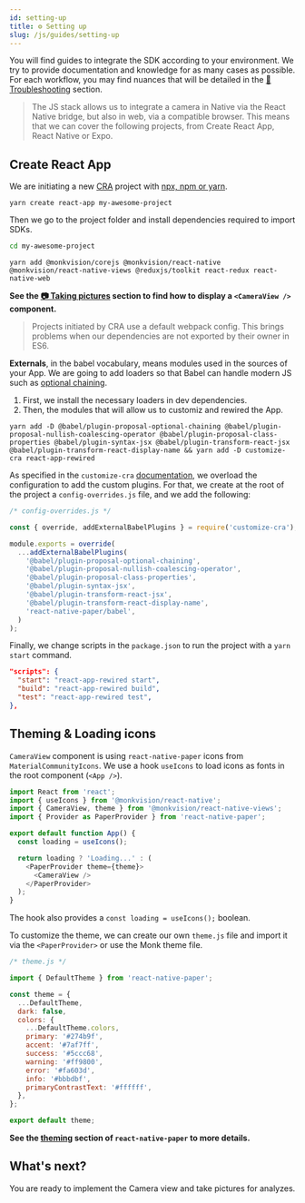 ```yaml
---
id: setting-up
title: ⚙️ Setting up
slug: /js/guides/setting-up
---
```


You will find guides to integrate the SDK according to your environment. We try to provide documentation and knowledge for as many cases as possible.
For each workflow, you may find nuances that will be detailed in the [🧯 Troubleshooting](https://monkvision.github.io/monkjs/docs/troubleshooting) section.

> The JS stack allows us to integrate a camera in Native via the React Native bridge, but also in web, via a compatible browser. This means that we can cover the following projects, from Create React App, React Native or Expo.

## Create React App

We are initiating a new [CRA](https://create-react-app.dev/) project with [npx, npm or yarn](https://create-react-app.dev/docs/getting-started#creating-an-app).

``` yarn
yarn create react-app my-awesome-project
```

Then we go to the project folder and install dependencies required to import SDKs.

``` sh
cd my-awesome-project
```

``` yarn
yarn add @monkvision/corejs @monkvision/react-native @monkvision/react-native-views @reduxjs/toolkit react-redux react-native-web
```

**See the [📷 Taking pictures](https://monkvision.github.io/monkjs/docs/js/guides/picturing) section to find how to display a `<CameraView />` component.**

> Projects initiated by CRA use a default webpack config. This brings problems when our dependencies are not exported by their owner in ES6.

**Externals**, in the babel vocabulary, means modules used in the sources of your App. We are going to add loaders so that Babel can handle modern JS such as [optional chaining](https://developer.mozilla.org/en-US/docs/Web/JavaScript/Reference/Operators/Optional_chaining).

1. First, we install the necessary loaders in dev dependencies.
2. Then, the modules that will allow us to customiz and rewired the App.

``` yarn
yarn add -D @babel/plugin-proposal-optional-chaining @babel/plugin-proposal-nullish-coalescing-operator @babel/plugin-proposal-class-properties @babel/plugin-syntax-jsx @babel/plugin-transform-react-jsx @babel/plugin-transform-react-display-name && yarn add -D customize-cra react-app-rewired
```

As specified in the `customize-cra` [documentation](https://github.com/arackaf/customize-cra), we overload the configuration to add the custom plugins. For that, we create at the root of the project a `config-overrides.js` file, and we add the following:

``` javascript
/* config-overrides.js */

const { override, addExternalBabelPlugins } = require('customize-cra');

module.exports = override(
  ...addExternalBabelPlugins(
    '@babel/plugin-proposal-optional-chaining',
    '@babel/plugin-proposal-nullish-coalescing-operator',
    '@babel/plugin-proposal-class-properties',
    '@babel/plugin-syntax-jsx',
    '@babel/plugin-transform-react-jsx',
    '@babel/plugin-transform-react-display-name',
    'react-native-paper/babel',
  )
);
```

Finally, we change scripts in the `package.json` to run the project with a `yarn start` command.
``` json
"scripts": {
  "start": "react-app-rewired start",
  "build": "react-app-rewired build",
  "test": "react-app-rewired test",
},
```

## Theming & Loading icons

`CameraView` component is using `react-native-paper` icons from `MaterialCommunityIcons`. We use a hook `useIcons` to load icons as fonts in the root component (`<App />`).

``` javascript
import React from 'react';
import { useIcons } from '@monkvision/react-native';
import { CameraView, theme } from '@monkvision/react-native-views';
import { Provider as PaperProvider } from 'react-native-paper';

export default function App() {
  const loading = useIcons();

  return loading ? 'Loading...' : (
    <PaperProvider theme={theme}>
      <CameraView />
    </PaperProvider>
  );
}
```
The hook also provides a `const loading = useIcons();` boolean.

To customize the theme, we can create our own `theme.js` file and import it via the `<PaperProvider>` or use the Monk theme file.

``` javascript
/* theme.js */

import { DefaultTheme } from 'react-native-paper';

const theme = {
  ...DefaultTheme,
  dark: false,
  colors: {
    ...DefaultTheme.colors,
    primary: '#274b9f',
    accent: '#7af7ff',
    success: '#5ccc68',
    warning: '#ff9800',
    error: '#fa603d',
    info: '#bbbdbf',
    primaryContrastText: '#ffffff',
  },
};

export default theme;
```

**See the [theming](https://callstack.github.io/react-native-paper/theming.html) section of `react-native-paper` to more details.**

## What's next?

You are ready to implement the Camera view and take pictures for analyzes.
